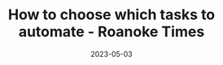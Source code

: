 ---
category:
- .nan
date: 2023-05-03
keyword_suggestion: ubuntu install docker
post_inspiration: https://roanoke.com/business/investment/personal-finance/how-to-choose-which-tasks-to-automate/image_d554444d-8457-5517-a5db-99d3b8439b5a.html
silot_terms: digital automation
title: How to choose which tasks to <b>automate</b> - Roanoke Times
---